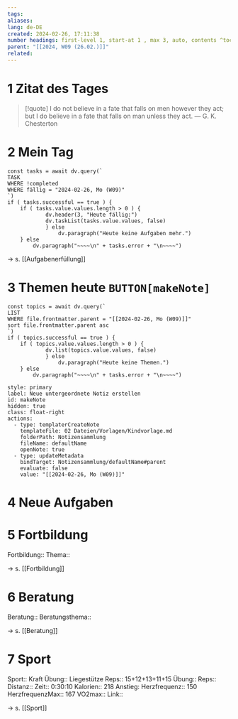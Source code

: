 ```yaml
---
tags: 
aliases: 
lang: de-DE
created: 2024-02-26, 17:11:38
number headings: first-level 1, start-at 1 , max 3, auto, contents ^toc
parent: "[[2024, W09 (26.02.)]]"
related:
---
```

# 1 Zitat des Tages

> [!quote] I do not believe in a fate that falls on men however they act; but I do believe in a fate that falls on man unless they act.
> — G. K. Chesterton

# 2 Mein Tag
```dataviewjs 
const tasks = await dv.query(` 
TASK 
WHERE !completed
WHERE fällig = "2024-02-26, Mo (W09)"
`) 
if ( tasks.successful == true ) { 
	if ( tasks.value.values.length > 0 ) { 
			dv.header(3, "Heute fällig:") 
			dv.taskList(tasks.value.values, false) 
			} else 
				dv.paragraph("Heute keine Aufgaben mehr.")
	} else 
		dv.paragraph("~~~~\n" + tasks.error + "\n~~~~") 
```
→ s. [[Aufgabenerfüllung]]

# 3 Themen heute `BUTTON[makeNote]`
```dataviewjs 
const topics = await dv.query(` 
LIST 
WHERE file.frontmatter.parent = "[[2024-02-26, Mo (W09)]]"
sort file.frontmatter.parent asc
`) 
if ( topics.successful == true ) { 
	if ( topics.value.values.length > 0 ) { 
			dv.list(topics.value.values, false) 
			} else 
				dv.paragraph("Heute keine Themen.")
	} else 
		dv.paragraph("~~~~\n" + tasks.error + "\n~~~~") 
```
```meta-bind-button
style: primary
label: Neue untergeordnete Notiz erstellen
id: makeNote
hidden: true
class: float-right
actions:
  - type: templaterCreateNote
    templateFile: 02 Dateien/Vorlagen/Kindvorlage.md
    folderPath: Notizensammlung
    fileName: defaultName
    openNote: true
  - type: updateMetadata
    bindTarget: Notizensammlung/defaultName#parent
    evaluate: false
    value: "[[2024-02-26, Mo (W09)]]"
```
# 4 Neue Aufgaben


# 5 Fortbildung
Fortbildung::
Thema::

→ s. [[Fortbildung]]

# 6 Beratung
Beratung:: 
Beratungsthema:: 

→ s. [[Beratung]]

# 7 Sport
Sport:: Kraft
Übung:: Liegestütze
Reps:: 15+12+13+11+15
Übung:: 
Reps:: 
Distanz:: 
Zeit:: 0:30:10
Kalorien:: 218
Anstieg: 
Herzfrequenz:: 150
HerzfrequenzMax:: 167
VO2max:: 
Link:: 

→ s. [[Sport]]